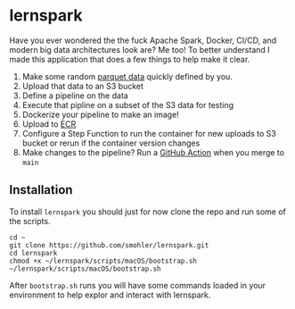 # lernspark
Have you ever wondered the the fuck Apache Spark, Docker, CI/CD, and modern big data architectures look are? Me too!
To better understand I made this application that does a few things to help make it clear.

1. Make some random [parquet data](https://parquet.apache.org) quickly defined by you.
2. Upload that data to an S3 bucket 
3. Define a pipeline on the data
4. Execute that pipline on a subset of the S3 data for testing
5. Dockerize your pipeline to make an image!
6. Upload to [ECR](https://docs.aws.amazon.com/AmazonECR/latest/userguide/what-is-ecr.html?pg=ln&sec=hs)
7. Configure a Step Function to run the container for new uploads to S3 bucket or rerun if the container version changes
8. Make changes to the pipeline? Run a [GitHub Action](https://docs.github.com/en/actions/learn-github-actions/understanding-github-actions) when you merge to `main`

## Installation
To install `lernspark` you should just for now clone the repo and run some of the scripts.
```
cd ~
git clone https://github.com/smohler/lernspark.git
cd lernspark
chmod +x ~/lernspark/scripts/macOS/bootstrap.sh
~/lernspark/scripts/macOS/bootstrap.sh
```
After `bootstrap.sh` runs you will have some commands loaded in your environment to help explor and interact with lernspark.


